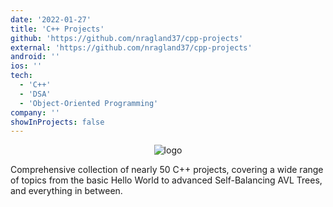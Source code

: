 ```yaml
---
date: '2022-01-27'
title: 'C++ Projects'
github: 'https://github.com/nragland37/cpp-projects'
external: 'https://github.com/nragland37/cpp-projects'
android: ''
ios: ''
tech:
  - 'C++'
  - 'DSA'
  - 'Object-Oriented Programming'
company: ''
showInProjects: false
---
```


<p align="center">
  <img src="./assets/cpp.png" alt="logo" /> 
</p>

Comprehensive collection of nearly 50 C++ projects, covering a wide range of topics from the basic Hello World to advanced Self-Balancing AVL Trees, and everything in between.

